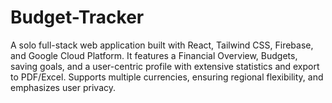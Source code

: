 # Budget-Tracker
A solo full-stack web application built with React, Tailwind CSS, Firebase, and Google Cloud Platform. It features a Financial Overview, Budgets, saving goals, and a user-centric profile with extensive statistics and export to PDF/Excel. Supports multiple currencies, ensuring regional flexibility, and emphasizes user privacy. 
